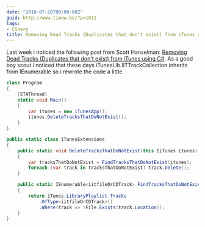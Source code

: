 ```yaml
---
date: "2010-07-20T00:00:00Z"
guid: http://www.timvw.be/?p=1811
tags:
- CSharp
title: Removing Dead Tracks (Duplicates that don't exist) from iTunes using C#
---
```

Last week i noticed the following post from Scott Hanselman: [Removing Dead Tracks (Duplicates that don't exist) from iTunes using C#](http://www.hanselman.com/blog/RemovingDeadTracksDuplicatesThatDontExistFromITunesUsingC.aspx). As a good boy scout i noticed that these days iTunesLib.IITTrackCollection inherits from IEnumerable so i rewrote the code a little

```csharp
class Program
{
	[STAThread]
	static void Main()
	{
		var itunes = new iTunesApp();
		itunes.DeleteTracksThatDoNotExist();
	}
}

public static class ITunesExtensions
{
	public static void DeleteTracksThatDoNotExist(this IiTunes itunes)
	{
		var tracksThatDoNotExist = FindTracksThatDoNotExist(itunes);
		foreach (var track in tracksThatDoNotExist) track.Delete();
	}

	public static IEnumerable<iitfileOrCDTrack> FindTracksThatDoNotExist(this IiTunes iTunes)
	{
		return iTunes.LibraryPlaylist.Tracks
			.OfType<iitfileOrCDTrack>()
			.Where(track => !File.Exists(track.Location));
	}
}
```
